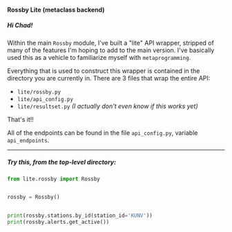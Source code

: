 #### Rossby Lite (metaclass backend)

##### Hi Chad!

Within the main `Rossby` module, I've built a "lite" API wrapper, stripped of many
of the features I'm hoping to add to the main version. I've basically used this as
a vehicle to familiarize myself with `metaprogramming`.

Everything that is used to construct this wrapper is contained in the directory you 
are currently in. There are 3 files that wrap the entire API:

- `lite/rossby.py`
- `lite/api_config.py`
- `lite/resultset.py` _(I actually don't even know if this works yet)_

That's it!!

All of the endpoints can be found in the file `api_config.py`, variable `api_endpoints`.

----------------------------------

##### Try this, from the top-level directory:

```python
from lite.rossby import Rossby


rossby = Rossby()


print(rossby.stations.by_id(station_id='KUNV'))
print(rossby.alerts.get_active())
```
